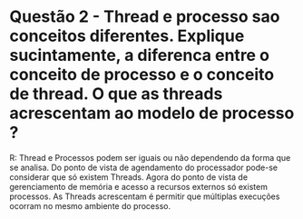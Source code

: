 # Questão 2 - Thread e processo sao conceitos diferentes. Explique sucintamente, a diferenca entre o conceito de processo e o conceito de thread. O que as threads acrescentam ao modelo de processo ?

R: Thread e Processos podem ser iguais ou não dependendo da forma que se analisa. Do ponto de vista de agendamento do processador pode-se considerar que só existem Threads. Agora do ponto de vista de gerenciamento de memória e acesso a recursos externos só existem processos. As Threads acrescentam é permitir que múltiplas execuções ocorram no mesmo ambiente do processo.
